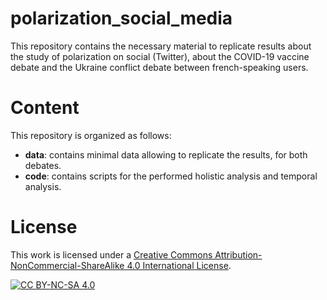 # polarization_social_media

This repository contains the necessary material to replicate results about the study of polarization on social (Twitter), about the COVID-19 vaccine debate and the Ukraine conflict debate between french-speaking users. 


# Content

This repository is organized as follows: 

* **data**: contains minimal data allowing to replicate the results, for both debates.
* **code**: contains scripts for the performed holistic analysis and temporal analysis.

# License

This work is licensed under a [Creative Commons Attribution-NonCommercial-ShareAlike 4.0 International License](http://creativecommons.org/licenses/by-nc-sa/4.0/).

[![CC BY-NC-SA 4.0](https://licensebuttons.net/l/by-nc-sa/4.0/88x31.png)](http://creativecommons.org/licenses/by-nc-sa/4.0/)
